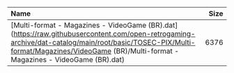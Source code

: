 |Name|Size|
|:---|---:|
|[Multi-format - Magazines - VideoGame (BR).dat](https://raw.githubusercontent.com/open-retrogaming-archive/dat-catalog/main/root/basic/TOSEC-PIX/Multi-format/Magazines/VideoGame (BR)/Multi-format - Magazines - VideoGame (BR).dat)|6376|
